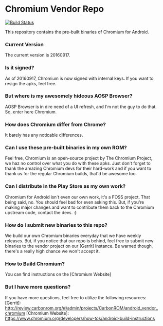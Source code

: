 Chromium Vendor Repo
========
[![Build Status](http://jenkins.carbonrom.org/job/Chromium/badge/icon)](http://jenkins.carbonrom.org/job/Chromium/)

This repository contains the pre-built binaries of Chromium for Android.

### Current Version
The current version is 20160917.

### Is it signed?
As of 20160917, Chromium is now signed with internal keys. If you want to resign the apks, feel free.

### But where is my awesomely hideous AOSP Browser?
AOSP Browser is in dire need of a UI refresh, and I'm not the guy to do that. So, enter here Chromium.

### How does Chromium differ from Chrome?
It barely has any noticable differences. 

### Can I use these pre-built binaries in my own ROM?
Feel free, Chromium is an open-source project by The Chromium Project, we haz no control over what you do with these apks. Just don't forget to thank the amazing Chromium devs for their hard-work and if you want to thank us for the regular Chromium builds, that'd be awesome too.

### Can I distribute in the Play Store as my own work?
Chromium for Android isn't even our own work, it's a FOSS project. That being said, no. You should feel bad for even asking this. But, if you're making major changes and want to contribute them back to the Chromium upstream code, contact the devs. :) 

### How do I submit new binaries to this repo?
We build our own Chromium binaries everyday that we have weekly releases. But, if you notice that our repo is behind, feel free to submit new binaries to the vendor project on our [Gerrit] instance. Be warned though, there's a really high chance we won't accept it.


### How to Build Chromium?
You can find instructions on the [Chromium Website]

### But I have more questions?
If you have more questions, feel free to utilize the following resources:
[Gerrit]: <http://review.carbonrom.org/#/admin/projects/CarbonROM/android_vendor_chromium>
[Chromium Website]: <https://www.chromium.org/developers/how-tos/android-build-instructions>
